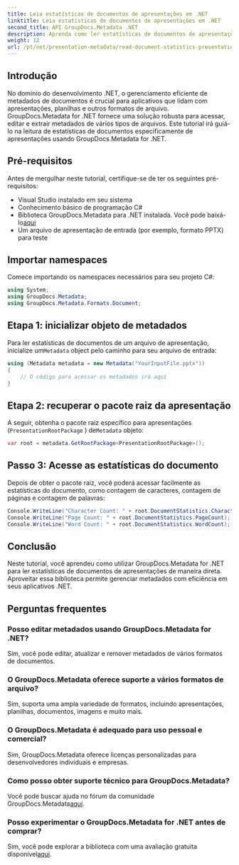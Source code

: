 ```yaml
---
title: Leia estatísticas de documentos de apresentações em .NET
linktitle: Leia estatísticas de documentos de apresentações em .NET
second_title: API GroupDocs.Metadata .NET
description: Aprenda como ler estatísticas de documentos de apresentações em .NET usando GroupDocs.Metadata para gerenciamento eficiente de metadados.
weight: 12
url: /pt/net/presentation-metadata/read-document-statistics-presentations/
---
```

## Introdução
No domínio do desenvolvimento .NET, o gerenciamento eficiente de metadados de documentos é crucial para aplicativos que lidam com apresentações, planilhas e outros formatos de arquivo. GroupDocs.Metadata for .NET fornece uma solução robusta para acessar, editar e extrair metadados de vários tipos de arquivos. Este tutorial irá guiá-lo na leitura de estatísticas de documentos especificamente de apresentações usando GroupDocs.Metadata for .NET.
## Pré-requisitos
Antes de mergulhar neste tutorial, certifique-se de ter os seguintes pré-requisitos:
- Visual Studio instalado em seu sistema
- Conhecimento básico de programação C#
- Biblioteca GroupDocs.Metadata para .NET instalada. Você pode baixá-lo[aqui](https://releases.groupdocs.com/metadata/net/)
- Um arquivo de apresentação de entrada (por exemplo, formato PPTX) para teste

## Importar namespaces
Comece importando os namespaces necessários para seu projeto C#:
```csharp
using System;
using GroupDocs.Metadata;
using GroupDocs.Metadata.Formats.Document;
```
## Etapa 1: inicializar objeto de metadados
 Para ler estatísticas de documentos de um arquivo de apresentação, inicialize um`Metadata` object pelo caminho para seu arquivo de entrada:
```csharp
using (Metadata metadata = new Metadata("YourInputFile.pptx"))
{
    // O código para acessar os metadados irá aqui
}
```
## Etapa 2: recuperar o pacote raiz da apresentação
A seguir, obtenha o pacote raiz específico para apresentações (`PresentationRootPackage` ) de`Metadata` objeto:
```csharp
var root = metadata.GetRootPackage<PresentationRootPackage>();
```
## Passo 3: Acesse as estatísticas do documento
Depois de obter o pacote raiz, você poderá acessar facilmente as estatísticas do documento, como contagem de caracteres, contagem de páginas e contagem de palavras:
```csharp
Console.WriteLine("Character Count: " + root.DocumentStatistics.CharacterCount);
Console.WriteLine("Page Count: " + root.DocumentStatistics.PageCount);
Console.WriteLine("Word Count: " + root.DocumentStatistics.WordCount);
```

## Conclusão
Neste tutorial, você aprendeu como utilizar GroupDocs.Metadata for .NET para ler estatísticas de documentos de apresentações de maneira direta. Aproveitar essa biblioteca permite gerenciar metadados com eficiência em seus aplicativos .NET.

## Perguntas frequentes
### Posso editar metadados usando GroupDocs.Metadata for .NET?
Sim, você pode editar, atualizar e remover metadados de vários formatos de documentos.
### O GroupDocs.Metadata oferece suporte a vários formatos de arquivo?
Sim, suporta uma ampla variedade de formatos, incluindo apresentações, planilhas, documentos, imagens e muito mais.
### O GroupDocs.Metadata é adequado para uso pessoal e comercial?
Sim, GroupDocs.Metadata oferece licenças personalizadas para desenvolvedores individuais e empresas.
### Como posso obter suporte técnico para GroupDocs.Metadata?
 Você pode buscar ajuda no fórum da comunidade GroupDocs.Metadata[aqui](https://forum.groupdocs.com/c/metadata/14).
### Posso experimentar o GroupDocs.Metadata for .NET antes de comprar?
 Sim, você pode explorar a biblioteca com uma avaliação gratuita disponível[aqui](https://releases.groupdocs.com/).